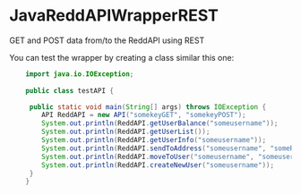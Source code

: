 JavaReddAPIWrapperREST
======================

GET and POST data from/to the ReddAPI using REST

You can test the wrapper by creating a class similar this one:

```java
    import java.io.IOException;
    
    public class testAPI {

     public static void main(String[] args) throws IOException {
        API ReddAPI = new API("somekeyGET", "somekeyPOST");
        System.out.println(ReddAPI.getUserBalance("someusername"));
        System.out.println(ReddAPI.getUserList());
        System.out.println(ReddAPI.getUserInfo("someusername"));
        System.out.println(ReddAPI.sendToAddress("someusername", "someRDDaddress", 1.0));
        System.out.println(ReddAPI.moveToUser("someusername", "someusername", 1.0));
        System.out.println(ReddAPI.createNewUser("someusername"));
     }
    }
```

